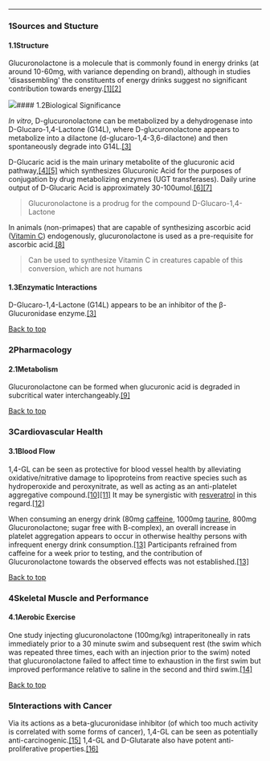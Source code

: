 





---


### 1Sources and Stucture

#### 1.1Structure


Glucuronolactone is a molecule that is commonly found in energy drinks (at around 10-60mg, with variance depending on brand), although in studies 'disassembling' the constituents of energy drinks suggest no significant contribution towards energy.[[1]](#ref1)[[2]](#ref2)


![](https://2e9be637a5b4415c18c5-5ddb36df15af65ab8482e83373c53fe5.ssl.cf1.rackcdn.com/images/152.png)#### 1.2Biological Significance


*In vitro*, D-glucuronolactone can be metabolized by a dehydrogenase into D-Glucaro-1,4-Lactone (G14L), where D-glucuronolactone appears to metabolize into a dilactone (d-glucaro-1,4-3,6-dilactone) and then spontaneously degrade into G14L.[[3]](#ref3)


D-Glucaric acid is the main urinary metabolite of the glucuronic acid pathway,[[4]](#ref4)[[5]](#ref5) which synthesizes Glucuronic Acid for the purposes of conjugation by drug metabolizing enzymes (UGT transferases). Daily urine output of D-Glucaric Acid is approximately 30-100umol.[[6]](#ref6)[[7]](#ref7)



> Glucuronolactone is a prodrug for the compound D-Glucaro-1,4-Lactone


In animals (non-primapes) that are capable of synthesizing ascorbic acid ([Vitamin C](/supplements/vitamin-c/)) endogenously, glucuronolactone is used as a pre-requisite for ascorbic acid.[[8]](#ref8)



> Can be used to synthesize Vitamin C in creatures capable of this conversion, which are not humans


#### 1.3Enzymatic Interactions


D-Glucaro-1,4-Lactone (G14L) appears to be an inhibitor of the β-Glucuronidase enzyme.[[3]](#ref3)


[Back to top](#c-sources-and-stucture)
### 2Pharmacology

#### 2.1Metabolism


Glucuronolactone can be formed when glucuronic acid is degraded in subcritical water interchangeably.[[9]](#ref9)


[Back to top](#c-pharmacology)
### 3Cardiovascular Health

#### 3.1Blood Flow


1,4-GL can be seen as protective for blood vessel health by alleviating oxidative/nitrative damage to lipoproteins from reactive species such as hydroperoxide and peroxynitrate, as well as acting as an anti-platelet aggregative compound.[[10]](#ref10)[[11]](#ref11) It may be synergistic with [resveratrol](/supplements/resveratrol/) in this regard.[[12]](#ref12)


When consuming an energy drink (80mg [caffeine](/supplements/caffeine/), 1000mg [taurine](/supplements/taurine/), 800mg Glucuronolactone; sugar free with B-complex), an overall increase in platelet aggregation appears to occur in otherwise healthy persons with infrequent energy drink consumption.[[13]](#ref13) Participants refrained from caffeine for a week prior to testing, and the contribution of Glucuronolactone towards the observed effects was not established.[[13]](#ref13)


[Back to top](#c-cardiovascular-health)
### 4Skeletal Muscle and Performance

#### 4.1Aerobic Exercise


One study injecting glucuronolactone (100mg/kg) intraperitoneally in rats immediately prior to a 30 minute swim and subsequent rest (the swim which was repeated three times, each with an injection prior to the swim) noted that glucuronolactone failed to affect time to exhaustion in the first swim but improved performance relative to saline in the second and third swim.[[14]](#ref14)


[Back to top](#c-skeletal-muscle-and-performance)
### 5Interactions with Cancer

Via its actions as a beta-glucuronidase inhibitor (of which too much activity is correlated with some forms of cancer), 1,4-GL can be seen as potentially anti-carcinogenic.[[15]](#ref15) 1,4-GL and D-Glutarate also have potent anti-proliferative properties.[[16]](#ref16)

 


